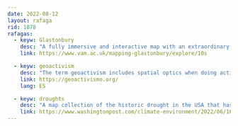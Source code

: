 ```yaml
---
date: 2022-08-12
layout: rafaga
rid: 1878
rafagas:
  - keyw: Glastonbury
    desc: "A fully immersive and interactive map with an extraordinary collection of objects, sounds, sights and memories to understand and relive the Glastonbury Festival"
    link: https://www.vam.ac.uk/mapping-glastonbury/explore/10s

  - keyw: geoactivism
    desc: "The term geoactivism includes spatial optics when doing activism with the help of or from tools and methodologies that have to do with geotechnologies and geography"
    link: https://geoactivismo.org/
    lang: ES

  - keyw: droughts
    desc: "A map collection of the historic drought in the USA that has depleted groundwater, melted the snowpack and dried up the lakes"
    link: https://www.washingtonpost.com/climate-environment/2022/06/16/drought-west-california-mountains/
---
```

